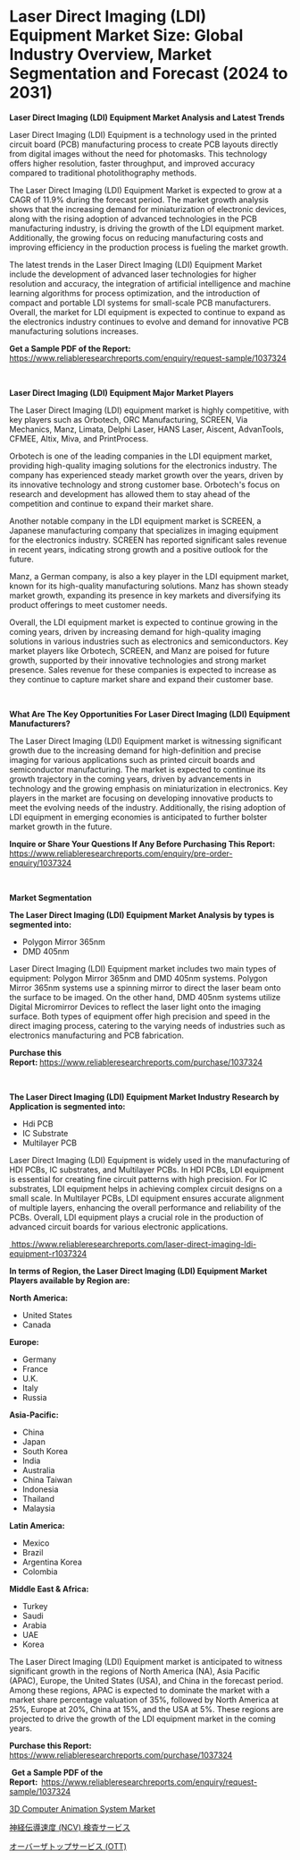<p><h1>Laser Direct Imaging (LDI) Equipment Market Size: Global Industry Overview, Market Segmentation and Forecast (2024 to 2031)</h1></p><p><strong>Laser Direct Imaging (LDI) Equipment Market Analysis and Latest Trends</strong></p>
<p><p>Laser Direct Imaging (LDI) Equipment is a technology used in the printed circuit board (PCB) manufacturing process to create PCB layouts directly from digital images without the need for photomasks. This technology offers higher resolution, faster throughput, and improved accuracy compared to traditional photolithography methods.</p><p>The Laser Direct Imaging (LDI) Equipment Market is expected to grow at a CAGR of 11.9% during the forecast period. The market growth analysis shows that the increasing demand for miniaturization of electronic devices, along with the rising adoption of advanced technologies in the PCB manufacturing industry, is driving the growth of the LDI equipment market. Additionally, the growing focus on reducing manufacturing costs and improving efficiency in the production process is fueling the market growth.</p><p>The latest trends in the Laser Direct Imaging (LDI) Equipment Market include the development of advanced laser technologies for higher resolution and accuracy, the integration of artificial intelligence and machine learning algorithms for process optimization, and the introduction of compact and portable LDI systems for small-scale PCB manufacturers. Overall, the market for LDI equipment is expected to continue to expand as the electronics industry continues to evolve and demand for innovative PCB manufacturing solutions increases.</p></p>
<p><strong>Get a Sample PDF of the Report:&nbsp;</strong> <a href="https://www.reliableresearchreports.com/enquiry/request-sample/1037324">https://www.reliableresearchreports.com/enquiry/request-sample/1037324</a></p>
<p>&nbsp;</p>
<p><strong>Laser Direct Imaging (LDI) Equipment Major Market Players</strong></p>
<p><p>The Laser Direct Imaging (LDI) equipment market is highly competitive, with key players such as Orbotech, ORC Manufacturing, SCREEN, Via Mechanics, Manz, Limata, Delphi Laser, HANS Laser, Aiscent, AdvanTools, CFMEE, Altix, Miva, and PrintProcess.</p><p>Orbotech is one of the leading companies in the LDI equipment market, providing high-quality imaging solutions for the electronics industry. The company has experienced steady market growth over the years, driven by its innovative technology and strong customer base. Orbotech's focus on research and development has allowed them to stay ahead of the competition and continue to expand their market share.</p><p>Another notable company in the LDI equipment market is SCREEN, a Japanese manufacturing company that specializes in imaging equipment for the electronics industry. SCREEN has reported significant sales revenue in recent years, indicating strong growth and a positive outlook for the future.</p><p>Manz, a German company, is also a key player in the LDI equipment market, known for its high-quality manufacturing solutions. Manz has shown steady market growth, expanding its presence in key markets and diversifying its product offerings to meet customer needs.</p><p>Overall, the LDI equipment market is expected to continue growing in the coming years, driven by increasing demand for high-quality imaging solutions in various industries such as electronics and semiconductors. Key market players like Orbotech, SCREEN, and Manz are poised for future growth, supported by their innovative technologies and strong market presence. Sales revenue for these companies is expected to increase as they continue to capture market share and expand their customer base.</p></p>
<p>&nbsp;</p>
<p><strong>What Are The Key Opportunities For Laser Direct Imaging (LDI) Equipment Manufacturers?</strong></p>
<p><p>The Laser Direct Imaging (LDI) Equipment market is witnessing significant growth due to the increasing demand for high-definition and precise imaging for various applications such as printed circuit boards and semiconductor manufacturing. The market is expected to continue its growth trajectory in the coming years, driven by advancements in technology and the growing emphasis on miniaturization in electronics. Key players in the market are focusing on developing innovative products to meet the evolving needs of the industry. Additionally, the rising adoption of LDI equipment in emerging economies is anticipated to further bolster market growth in the future.</p></p>
<p><strong>Inquire or Share Your Questions If Any Before Purchasing This Report:</strong> <a href="https://www.reliableresearchreports.com/enquiry/pre-order-enquiry/1037324">https://www.reliableresearchreports.com/enquiry/pre-order-enquiry/1037324</a></p>
<p>&nbsp;</p>
<p><strong>Market Segmentation</strong></p>
<p><strong>The Laser Direct Imaging (LDI) Equipment Market Analysis by types is segmented into:</strong></p>
<p><ul><li>Polygon Mirror 365nm</li><li>DMD 405nm</li></ul></p>
<p><p>Laser Direct Imaging (LDI) Equipment market includes two main types of equipment: Polygon Mirror 365nm and DMD 405nm systems. Polygon Mirror 365nm systems use a spinning mirror to direct the laser beam onto the surface to be imaged. On the other hand, DMD 405nm systems utilize Digital Micromirror Devices to reflect the laser light onto the imaging surface. Both types of equipment offer high precision and speed in the direct imaging process, catering to the varying needs of industries such as electronics manufacturing and PCB fabrication.</p></p>
<p><strong>Purchase this Report:&nbsp;</strong><a href="https://www.reliableresearchreports.com/purchase/1037324">https://www.reliableresearchreports.com/purchase/1037324</a></p>
<p>&nbsp;</p>
<p><strong>The Laser Direct Imaging (LDI) Equipment Market Industry Research by Application is segmented into:</strong></p>
<p><ul><li>Hdi PCB</li><li>IC Substrate</li><li>Multilayer PCB</li></ul></p>
<p><p>Laser Direct Imaging (LDI) Equipment is widely used in the manufacturing of HDI PCBs, IC substrates, and Multilayer PCBs. In HDI PCBs, LDI equipment is essential for creating fine circuit patterns with high precision. For IC substrates, LDI equipment helps in achieving complex circuit designs on a small scale. In Multilayer PCBs, LDI equipment ensures accurate alignment of multiple layers, enhancing the overall performance and reliability of the PCBs. Overall, LDI equipment plays a crucial role in the production of advanced circuit boards for various electronic applications.</p></p>
<p><a href="https://www.reliableresearchreports.com/laser-direct-imaging-ldi-equipment-r1037324">&nbsp;https://www.reliableresearchreports.com/laser-direct-imaging-ldi-equipment-r1037324</a></p>
<p><strong>In terms of Region, the Laser Direct Imaging (LDI) Equipment Market Players available by Region are:</strong></p>
<p>
    <p> <strong> North America: </strong>
        <ul>
            <li>United States</li>
            <li>Canada</li>
        </ul>
        </p> 
    <p> <strong> Europe: </strong>
        <ul>
            <li>Germany</li>
            <li>France</li>
            <li>U.K.</li>
            <li>Italy</li>
            <li>Russia</li>
        </ul>
        </p> 
    <p> <strong> Asia-Pacific: </strong>
        <ul>
            <li>China</li>
            <li>Japan</li>
            <li>South Korea</li>
            <li>India</li>
            <li>Australia</li>
            <li>China Taiwan</li>
            <li>Indonesia</li>
            <li>Thailand</li>
            <li>Malaysia</li>
        </ul>
        </p> 
    <p> <strong> Latin America: </strong>
        <ul>
            <li>Mexico</li>
            <li>Brazil</li>
            <li>Argentina Korea</li>
            <li>Colombia</li>
        </ul>
        </p> 
    <p> <strong> Middle East & Africa: </strong>
        <ul>
            <li>Turkey</li>
            <li>Saudi</li>
            <li>Arabia</li>
            <li>UAE</li>
            <li>Korea</li>
        </ul>
    </p>
    </p>
<p><p>The Laser Direct Imaging (LDI) Equipment market is anticipated to witness significant growth in the regions of North America (NA), Asia Pacific (APAC), Europe, the United States (USA), and China in the forecast period. Among these regions, APAC is expected to dominate the market with a market share percentage valuation of 35%, followed by North America at 25%, Europe at 20%, China at 15%, and the USA at 5%. These regions are projected to drive the growth of the LDI equipment market in the coming years.</p></p>
<p><strong>Purchase this Report: </strong><a href="https://www.reliableresearchreports.com/purchase/1037324">https://www.reliableresearchreports.com/purchase/1037324</a></p>
<p>&nbsp;<strong>Get a Sample PDF of the Report:&nbsp;&nbsp;</strong><a href="https://www.reliableresearchreports.com/enquiry/request-sample/1037324">https://www.reliableresearchreports.com/enquiry/request-sample/1037324</a></p>
<p><strong></strong></p>
<p><p><a href="https://view.publitas.com/reportprime-1/3d-computer-animation-system-market-size-reveals-the-best-marketing-channels-in-global-industry/">3D Computer Animation System Market</a></p><p><a href="https://medium.com/@bonniehoppe1/%E7%A5%9E%E7%B5%8C%E4%BC%9D%E5%B0%8E%E9%80%9F%E5%BA%A6-ncv-%E6%A4%9C%E6%9F%BB%E3%82%B5%E3%83%BC%E3%83%93%E3%82%B9%E5%B8%82%E5%A0%B4%E3%81%AE%E5%B1%95%E6%9C%9B-%E6%A5%AD%E7%95%8C%E6%A6%82%E8%A6%81%E3%81%A8%E4%BA%88%E6%B8%AC-2024%E5%B9%B4%E3%81%8B%E3%82%892031%E5%B9%B4%E3%81%BE%E3%81%A7-0503c10c637b">神経伝導速度 (NCV) 検査サービス</a></p><p><a href="https://medium.com/@trevawiszk20231/%E3%82%AA%E3%83%BC%E3%83%90%E3%83%BC%E3%82%B6%E3%83%88%E3%83%83%E3%83%97%E3%82%B5%E3%83%BC%E3%83%93%E3%82%B9-ott-%E5%B8%82%E5%A0%B4%E8%AA%BF%E6%9F%BB%E3%83%AC%E3%83%9D%E3%83%BC%E3%83%88-%E3%81%9D%E3%81%AE%E6%AD%B4%E5%8F%B2%E3%81%8A%E3%82%88%E3%81%B32024%E5%B9%B4%E3%81%8B%E3%82%892031%E5%B9%B4%E3%81%BE%E3%81%A7%E3%81%AE%E4%BA%88%E6%B8%AC-bbfa3233e7f2">オーバーザトップサービス (OTT)</a></p></p>